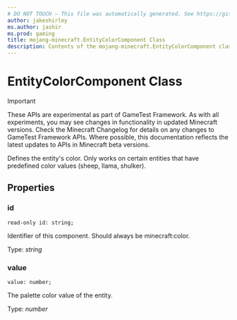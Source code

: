 ```yaml
---
# DO NOT TOUCH — This file was automatically generated. See https://github.com/Mojang/MinecraftScriptingApiDocsGenerator to modify descriptions, examples, etc.
author: jakeshirley
ms.author: jashir
ms.prod: gaming
title: mojang-minecraft.EntityColorComponent Class
description: Contents of the mojang-minecraft.EntityColorComponent class.
---
```

# EntityColorComponent Class
>[!IMPORTANT]
>These APIs are experimental as part of GameTest Framework. As with all experiments, you may see changes in functionality in updated Minecraft versions. Check the Minecraft Changelog for details on any changes to GameTest Framework APIs. Where possible, this documentation reflects the latest updates to APIs in Minecraft beta versions.


Defines the entity's color. Only works on certain entities that have predefined color values (sheep, llama, shulker).

## Properties
### **id**
`read-only id: string;`

Identifier of this component. Should always be minecraft:color.

Type: *string*


### **value**
`value: number;`

The palette color value of the entity.

Type: *number*





